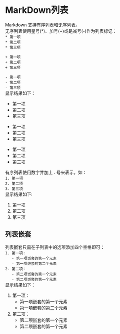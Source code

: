 # MarkDown列表
Markdown 支持有序列表和无序列表。  
无序列表使用星号(*)、加号(+)或是减号(-)作为列表标记：  
`* 第一项`  
`* 第二项`  
`* 第三项`  

`+ 第一项`  
`+ 第二项`  
`+ 第三项`  


`- 第一项`  
`- 第二项`  
`- 第三项`  
显示结果如下：  
* 第一项
* 第二项
* 第三项

+ 第一项
+ 第二项
+ 第三项


- 第一项
- 第二项
- 第三项  

有序列表使用数字并加上 . 号来表示，如：  
`1. 第一项`  
`2. 第二项`  
`3. 第三项`  
显示结果如下:  
1. 第一项
2. 第二项
3. 第三项
## 列表嵌套
列表嵌套只需在子列表中的选项添加四个空格即可：  
`1. 第一项：`  
 `   - 第一项嵌套的第一个元素`  
 `   - 第一项嵌套的第二个元素`  
`2. 第二项：`  
 `   - 第二项嵌套的第一个元素`  
 `   - 第二项嵌套的第一个元素`  
 显示结果如下：  
 1. 第一项：
    - 第一项嵌套的第一个元素
    - 第一项嵌套的第二个元素
2. 第二项：
    - 第二项嵌套的第一个元素
    - 第二项嵌套的第一个元素
